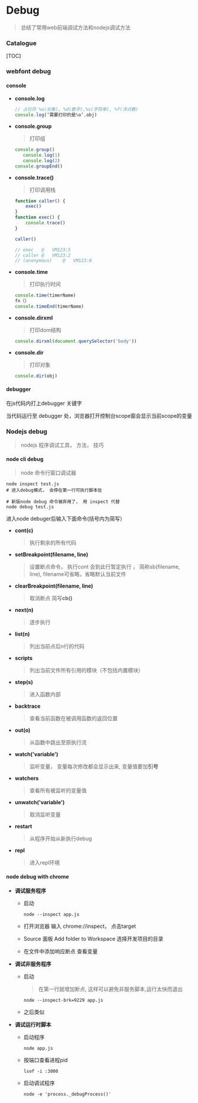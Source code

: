 # Debug

> 总结了常用web前端调试方法和nodejs调试方法



### Catalogue

[TOC]

### webfont debug



#### console

* **console.log**

  ```js
  // 占位符 %o(对象), %d(数字),%s(字符串), %f(浮点数)
  console.log(‘需要打印的是%o’,obj)
  ```

* **console.group**

  > 打印组

  ```js
  console.group()
     console.log(1)
     console.log(2)
  console.groupEnd()
  ```

* **console.trace()**

  > 打印调用栈

  ```js
  function caller() {
      exec()
  }
  function exec() {
      console.trace()
  }
  
  caller()
  
  // exec	@	VM123:5
  // caller	@	VM123:2
  // (anonymous)	@	VM123:8
  
  ```

* **console.time**

  > 打印执行时间

  ```js
  console.time(timerName)		  		   
  fn（）    	  
  console.timeEnd(timerName)
  ```

* **console.dirxml**

  > 打印dom结构

  ```js
  console.dirxml(document.querySelector('body'))
  ```

* **console.dir**

  > 打印对象

  ```js
  console.dir(obj)
  ```


#### debugger

在js代码内打上debugger 关键字

当代码运行至 debugger 处，浏览器打开控制台scope窗会显示当前scope的变量

  

### Nodejs debug

> nodejs 程序调试工具， 方法， 技巧



#### node cli debug

> node 命令行窗口调试器

```shell
node inspect test.js
# 进入debug模式， 会停在第一行可执行脚本处

# 新版node debug 命令被弃用了， 用 inspect 代替
node debug test.js
```

进入node debuger后输入下面命令(括号内为简写）

* **cont(c)**

  > 执行剩余的所有代码

* **setBreakpoint(filename, line)**

  > 设置断点命令， 执行cont 会到此行暂定执行 ， 简称sb(filename, line), filename可省略，省略默认当前文件

* **clearBreakpoint(filename, line)**

  > 取消断点 简写**cb()**

* **next(n)**

  > 逐步执行

* **list(n)**

  > 列出当前点后n行的代码

* **scripts**

  > 列出当前文件所有引用的模块（不包括内置模块）

* **step(s)**

  > 进入函数内部

* **backtrace**

  > 查看当前函数在被调用函数的返回位置

* **out(o)**

  > 从函数中跳出至原执行流

* **watch('variable')**

  > 监听变量， 变量每次修改都会显示出来, 变量值要加**引号**

* **watchers**

  > 查看所有被监听的变量值

* **unwatch('variable')**

  > 取消监听变量

* **restart**

  > 从程序开始从新执行debug

* **repl**

  > 进入repl环境


#### node debug with chrome

* **调试服务程序**
  * 启动

    ```shell
    node --inspect app.js
    ```

  * 打开浏览器 输入 chrome://inspect， 点击target 

  * Source 面板 Add folder to Workspace 选择开发项目的目录

  * 在文件中添加响应断点 查看变量

* **调试非服务程序**

  * 启动

    > 在第一行就增加断点, 这样可以避免非服务脚本,运行太快而退出

    ```shell
    node --inspect-brk=9229 app.js
    ```

  * 之后类似

* **调试运行时脚本**

  * 启动程序

    ```shell
    node app.js
    ```

  * 按端口查看进程pid

    ```shell
    lsof -i :3000
    ```

  * 启动调试程序

    ```shell
    node -e 'process._debugProcess()'
    ```








